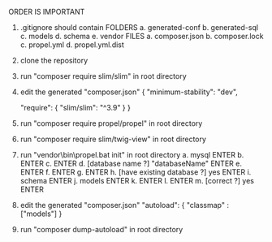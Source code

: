 ORDER IS IMPORTANT

1. .gitignore should contain
    FOLDERS
    a. generated-conf 
    b. generated-sql 
    c. models 
    d. schema 
    e. vendor 
    FILES
    a. composer.json
    b. composer.lock
    c. propel.yml
    d. propel.yml.dist
2. clone the repository
3. run "composer require slim/slim" in root directory
4. edit the generated "composer.json"
{
    "minimum-stability": "dev",

    "require": {
        "slim/slim": "^3.9"
    }
}
5. run "composer require propel/propel" in root directory
6. run "composer require slim/twig-view" in root directory
7. run "vendor\bin\propel.bat init" in root directory
    a. mysql ENTER
    b. ENTER
    c. ENTER
    d. [database name ?] "databaseName" ENTER
    e. ENTER
    f. ENTER
    g. ENTER
    h. [have existing database ?] yes ENTER
    i. schema ENTER
    j. models ENTER
    k. ENTER
    l. ENTER
    m. [correct ?] yes ENTER
8. edit the generated "composer.json"
"autoload": {
  "classmap" : ["models"]
}
9. run "composer dump-autoload" in root directory